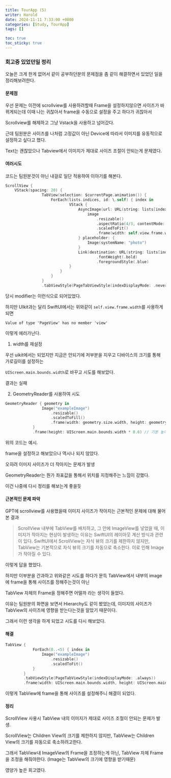 ```yaml
---
title: TourApp (5)
writer: Harold
date: 2024-11-11 7:33:00 +0800
categories: [Study, TourApp]
tags: []

toc: true
toc_sticky: true
---
```


### 회고중 있었던일 정리

오늘은 크게 한게 없어서 같이 공부하던분의 문제점을 좀 같이 해결하면서 있었던 일을 정리해보려한다.

#### 문제점

우선 문제는 이전에 scrollview를 사용하려할때 Frame을 설정하지않으면 사이즈가 바뀌게되는데 이때 나는 귀찮아서 frame을 수동으로 설정을 주고 하다가 귀찮아서

Scrollview를 해제하고 그냥 Vstack을 사용하고 넘어갔다.

근데 팀원분은 사이즈를 나처럼 고정값이 아닌 Device에 따라서 이미지를 유동적으로 설정하고 싶다고 했다.

Text는 괜찮았으나 Tabview에서 이미지가 제대로 사이즈 조절이 안되는게 문제였다.

#### 여러시도

코드는 팀원분것이 아닌 내걸로 일단 적용하여 이야기를 해본다.

```swift
ScrollView {
    VStack(spacing: 20) {
                TabView(selection: $currentPage.animation()) {
                    ForEach(lists.indices, id: \.self) { index in
                            VStack {
                                AsyncImage(url: URL(string: lists[index].imageURL)) { image in
                                    image
                                        .resizable()
                                        .aspectRatio(4/3, contentMode: .fit)
                                        .scaledToFit()
                                        .frame(width: self.view.frame.width)
                                } placeholder: {
                                    Image(systemName: "photo")
                                }
                                Link(destination: URL(string: lists[index].shopURL)!) { Text(lists[index].shopTitle)
                                        .fontWeight(.bold)
                                        .foregroundStyle(.blue)
                            }
                        }
                    }
                }
                .tabViewStyle(PageTabViewStyle(indexDisplayMode: .never))
```

당시 modifier는 이런식으로 되어있었다.

하지만 UIkit과는 달리 SwiftUI에서는 위와같이 `self.view.frame.width`를 사용하게되면

```text
Value of type 'PageView' has no member 'view'
```

이렇게 에러가난다.

1. width를 재설정

우선 uikit에서는 되었지만 지금은 안되기에 저부분을 지우고 디바이스의 크기를 통해 가로길이를 설정하는

`UIScreen.main.bounds.width`로 바꾸고 시도를 해보았다.

결과는 실패

2. GeometryReader를 사용하여 시도

```swift
GeometryReader { geometry in
                Image("exampleImage")
                    .resizable()
                    .scaledToFill()
                    .frame(width: geometry.size.width, height: geometry.size.width * 0.6)
            }
            .frame(height: UIScreen.main.bounds.width * 0.6) // 기본 높이 설정
```

위의 코드는 예시.

frame을 설정하고 해보았으나 역시나 되지 않았다.

오히려 이미지 사이즈가 더 작아지는 문제가 발생

GeometryReader는 뭔가 좌표값을 통해서 위치를 지정해주는 느낌이 강했다.

이건 나중에 다시 정리를 해보는게 좋을듯

#### 근본적인 문제 파악

GPT에 scrollview를 사용했을때 이미지 사이즈가 작아지는 근본적인 문제에 대해 물어본 결과

>ScrollView 내부에 TabView를 배치하고, 그 안에 ImageView를 넣었을 때, 이미지가 작아지는 현상이 발생하는 이유는 SwiftUI의 레이아웃 계산 방식과 관련이 있다.
>SwiftUI에서 ScrollView는 자식 뷰의 크기를 제한하지 않지만, TabView는 기본적으로 자식 뷰의 크기를 자동으로 축소한다. 이로 인해 Image가 작아질 수 있다.

이렇게 답을 했었다.

하지만 이부분을 간과하고 위와같은 시도를 하다가 문득 TabView에서 내부의 image에 frame을 통해 사이즈를 정해주는것이 아닌

TabView 자체의 Frame을 정해주면 어떨까 라는 생각이 들었다.

이유는 팀원분의 화면을 보면서 Hierarchy도 같이 봤었는데, 이미지의 사이즈가 TabView의 사이즈에 영향을 받는다는것을 알았기 때문이다.

그래서 이런 생각을 하게 되었고 시도를 다시 해보았다.

#### 해결

```swift
TabView {
            ForEach(0..<5) { index in
                Image("exampleImage")
                    .resizable()
                    .scaledToFit()
            }
        }
        .tabViewStyle(PageTabViewStyle(indexDisplayMode: .always))
        .frame(width: UIScreen.main.bounds.width, height: UIScreen.main.bounds.height * 0.5)
```

이렇게 TabView에 frame을 통해 사이즈를 설정해주니 해결이 되었다.

#### 정리

ScrollView 사용시 TabView 내의 이미지가 제대로 사이즈 조절이 안되는 문제가 발생.

ScrollView는 Children View의 크기를 제한하지 않지만, TabView는 Children View의 크기를 자동으로 축소하려고한다.

그래서 TabView내 ImageView의 Frame을 조정하는게 아닌, TabView 자체 Frame을 조정을 해줘야한다. (Image는 TabView의 크기에 영향을 받기때문)

영양가 높은 회고였다.